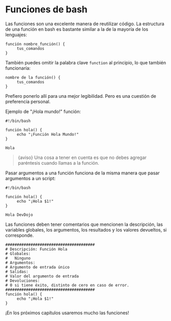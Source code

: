 # Funciones de bash

Las funciones son una excelente manera de reutilizar código. La estructura de una función en bash es bastante similar a la de la mayoría de los lenguajes:

```golpecito
función nombre_función() {
     tus_comandos
}
```

También puedes omitir la palabra clave `function` al principio, lo que también funcionaría:

```golpecito
nombre de la función() {
     tus_comandos
}
```

Prefiero ponerlo allí para una mejor legibilidad. Pero es una cuestión de preferencia personal.

Ejemplo de "¡Hola mundo!" función:

```golpecito
#!/bin/bash

función hola() {
     echo "¡Función Hola Mundo!"
}

Hola
```

>{aviso} Una cosa a tener en cuenta es que no debes agregar paréntesis cuando llamas a la función.

Pasar argumentos a una función funciona de la misma manera que pasar argumentos a un script:

```golpecito
#!/bin/bash

función hola() {
     echo "¡Hola $1!"
}

Hola DevDojo
```

Las funciones deben tener comentarios que mencionen la descripción, las variables globales, los argumentos, los resultados y los valores devueltos, si corresponde.

```golpecito
#######################################
# Descripción: Función Hola
# Globales:
#   Ninguno
# Argumentos:
# Argumento de entrada único
# Salidas:
# Valor del argumento de entrada
# Devoluciones:
# 0 si tiene éxito, distinto de cero en caso de error.
#######################################
función hola() {
     echo "¡Hola $1!"
}
```

¡En los próximos capítulos usaremos mucho las funciones!